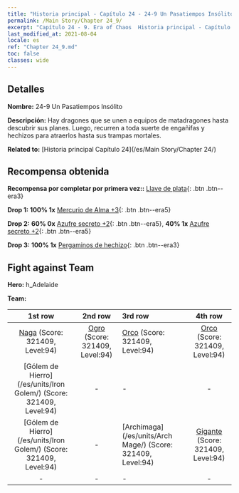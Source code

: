 ```yaml
---
title: "Historia principal - Capítulo 24 - 24-9 Un Pasatiempos Insólito"
permalink: /Main Story/Chapter 24_9/
excerpt: "Capítulo 24 - 9. Era of Chaos  Historia principal - Capítulo 24_9. 24-9 Un Pasatiempos Insólito"
last_modified_at: 2021-08-04
locale: es
ref: "Chapter 24_9.md"
toc: false
classes: wide
---
```


## Detalles

 **Nombre:** 24-9 Un Pasatiempos Insólito

 **Descripción:** Hay dragones que se unen a equipos de matadragones hasta descubrir sus planes. Luego, recurren a toda suerte de engañifas y hechizos para atraerlos hasta sus trampas mortales.

 **Related to:** [Historia principal Capítulo 24](/es/Main Story/Chapter 24/)

## Recompensa obtenida

 **Recompensa por completar por primera vez::** [Llave de plata](/ItemsES/con_693/){: .btn .btn--era3}

 **Drop 1:** **100% 1x** [Mercurio de Alma +3](/ItemsES/mat_84/){: .btn .btn--era5}

 **Drop 2:** **60% 0x** [Azufre secreto +2](/ItemsES/mat_78/){: .btn .btn--era5}, **40% 1x** [Azufre secreto +2](/ItemsES/mat_78/){: .btn .btn--era5}

 **Drop 3:** **100% 1x** [Pergaminos de hechizo](/ItemsES/con_694/){: .btn .btn--era3}


## Fight against Team
 **Hero:** h_Adelaide

 **Team:**


  | 1st row | 2nd row | 3rd row | 4th row |
  |:----:|:----:|:----|:----:|
  | [Naga](/es/units/Naga/) (Score: 321409, Level:94)  | [Ogro](/es/units/Ogre/) (Score: 321409, Level:94)  | [Orco](/es/units/Orc/) (Score: 321409, Level:94)  | [Orco](/es/units/Orc/) (Score: 321409, Level:94)  |
  | [Gólem de Hierro](/es/units/Iron Golem/) (Score: 321409, Level:94)  | - | - | - |
  | [Gólem de Hierro](/es/units/Iron Golem/) (Score: 321409, Level:94)  | - | [Archimaga](/es/units/Arch Mage/) (Score: 321409, Level:94)  | [Gigante](/es/units/Giant/) (Score: 321409, Level:94)  |
  | - | - | - | - |


